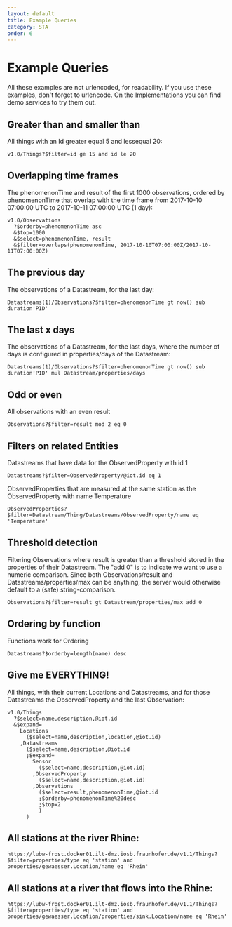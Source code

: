 ```yaml
---
layout: default
title: Example Queries
category: STA
order: 6
---
```


# Example Queries

All these examples are not urlencoded, for readability. If you use these examples, don't forget to urlencode.
On the [Implementations](STA-Implementations) you can find demo services to try them out.

## Greater than and smaller than
All things with an Id greater equal 5 and lessequal 20:

`v1.0/Things?$filter=id ge 15 and id le 20`

## Overlapping time frames
The phenomenonTime and result of the first 1000 observations, ordered by phenomenonTime that overlap with the time frame from 2017-10-10 07:00:00 UTC to 2017-10-11 07:00:00 UTC (1 day):
```
v1.0/Observations
  ?$orderby=phenomenonTime asc
  &$top=1000
  &$select=phenomenonTime, result
  &$filter=overlaps(phenomenonTime, 2017-10-10T07:00:00Z/2017-10-11T07:00:00Z)
```

## The previous day
The observations of a Datastream, for the last day:

```
Datastreams(1)/Observations?$filter=phenomenonTime gt now() sub duration'P1D'
```

## The last x days

The observations of a Datastream, for the last days, where the number of days is configured in properties/days of the Datastream:

```
Datastreams(1)/Observations?$filter=phenomenonTime gt now() sub duration'P1D' mul Datastream/properties/days
```

## Odd or even

All observations with an even result
```
Observations?$filter=result mod 2 eq 0
```

## Filters on related Entities

Datastreams that have data for the ObservedProperty with id 1
```
Datastreams?$filter=ObservedProperty/@iot.id eq 1
```

ObservedProperties that are measured at the same station as the ObservedProperty with name Temperature
```
ObservedProperties?$filter=Datastream/Thing/Datastreams/ObservedProperty/name eq 'Temperature'
```


## Threshold detection

Filtering Observations where result is greater than a threshold stored in the properties of their Datastream. The "add 0" is to indicate we want to use a numeric comparison. Since both Observations/result and Datastreams/properties/max can be anything, the server would otherwise default to a (safe) string-comparison.
```
Observations?$filter=result gt Datastream/properties/max add 0
```

## Ordering by function

Functions work for Ordering
```
Datastreams?$orderby=length(name) desc
```

## Give me EVERYTHING!
All things, with their current Locations and Datastreams, and for those Datastreams the ObservedProperty and the last Observation:
```
v1.0/Things
  ?$select=name,description,@iot.id
  &$expand=
    Locations
      ($select=name,description,location,@iot.id)
    ,Datastreams
      ($select=name,description,@iot.id
      ;$expand=
        Sensor
          ($select=name,description,@iot.id)
        ,ObservedProperty
          ($select=name,description,@iot.id)
        ,Observations
          ($select=result,phenomenonTime,@iot.id
          ;$orderby=phenomenonTime%20desc
          ;$top=2
          )
      )
```

## All stations at the river Rhine:
```
https://lubw-frost.docker01.ilt-dmz.iosb.fraunhofer.de/v1.1/Things?$filter=properties/type eq 'station' and properties/gewaesser.Location/name eq 'Rhein'
```
## All stations at a river that flows into the Rhine:
```
https://lubw-frost.docker01.ilt-dmz.iosb.fraunhofer.de/v1.1/Things?$filter=properties/type eq 'station' and properties/gewaesser.Location/properties/sink.Location/name eq 'Rhein'
```
